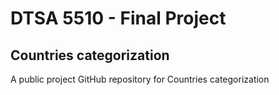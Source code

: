 # DTSA 5510 - Final Project
## Countries categorization
A public project GitHub repository for Countries categorization
